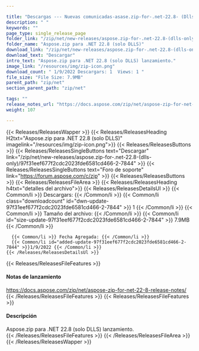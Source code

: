 ```yaml
---

title: "Descargas --- Nuevas comunicadas-asase.zip-for-.net-22.8- (Dlls-solo)"
description: " "
keywords: ""
page_type: single_release_page
folder_link: "/zip/net/new-releases/aspose.zip-for-.net-22.8-(dlls-only)/"
folder_name: "Aspose.zip para .NET 22.8 (solo DLLS)"
download_link: "/zip/net/new-releases/aspose.zip-for-.net-22.8-(dlls-only)/97f31eef677f2cdc2023fde6581cd466-2-7844"
download_text: "Descargar"
intro_text: "Aspose.zip para .NET 22.8 (solo DLLS) lanzamiento."
image_link: "/resources/img/zip-icon.png"
download_count: " 1/9/2022 Descargars: 1  Views: 1 "
file_size: "File Size: 7.9MB"
parent_path: "zip/net"
section_parent_path: "zip/net"

tags: ""
release_notes_url: "https://docs.aspose.com/zip/net/aspose-zip-for-net-22-8-release-notes/"
weight: 107

---
```


{{< Releases/ReleasesWapper >}}
  {{< Releases/ReleasesHeading H2txt="Aspose.zip para .NET 22.8 (solo DLLS)" imagelink="/resources/img/zip-icon.png">}}
  {{< Releases/ReleasesButtons >}}
    {{< Releases/ReleasesSingleButtons text="Descargar" link="/zip/net/new-releases/aspose.zip-for-.net-22.8-(dlls-only)/97f31eef677f2cdc2023fde6581cd466-2-7844" >}}
    {{< Releases/ReleasesSingleButtons text="Foro de soporte" link="https://forum.aspose.com/c/zip" >}}
  {{< Releases/ReleasesButtons >}}
  {{< Releases/ReleasesFileArea >}}
    {{< Releases/ReleasesHeading h4txt="detalles del archivo">}}
    {{< Releases/ReleasesDetailsUl >}}
      {{< Common/li >}} Descargars: {{< /Common/li >}}
      {{< Common/li class="downloadcount" id="dwn-update-97f31eef677f2cdc2023fde6581cd466-2-7844" >}} 1 {{< /Common/li >}}
      {{< Common/li >}} Tamaño del archivo: {{< /Common/li >}}
      {{< Common/li id="size-update-97f31eef677f2cdc2023fde6581cd466-2-7844" >}} 7.9MB {{< /Common/li >}}

      {{< Common/li >}} Fecha Agregada: {{< /Common/li >}}
      {{< Common/li id="added-update-97f31eef677f2cdc2023fde6581cd466-2-7844" >}}1/9/2022 {{< /Common/li >}}
    {{< /Releases/ReleasesDetailsUl >}}

  {{< Releases/ReleasesFileFeatures >}}
      <h4>Notas de lanzamiento</h4><div><a href='https://docs.aspose.com/zip/net/aspose-zip-for-net-22-8-release-notes/'>https://docs.aspose.com/zip/net/aspose-zip-for-net-22-8-release-notes/</a></div>
  {{< /Releases/ReleasesFileFeatures >}}
  {{< Releases/ReleasesFileFeatures >}}
      <h4>Descripción</h4><div class="HTMLDescription">Aspose.zip para .NET 22.8 (solo DLLS) lanzamiento.</div>
  {{< /Releases/ReleasesFileFeatures >}}
 {{< /Releases/ReleasesFileArea >}}
{{< /Releases/ReleasesWapper >}}


